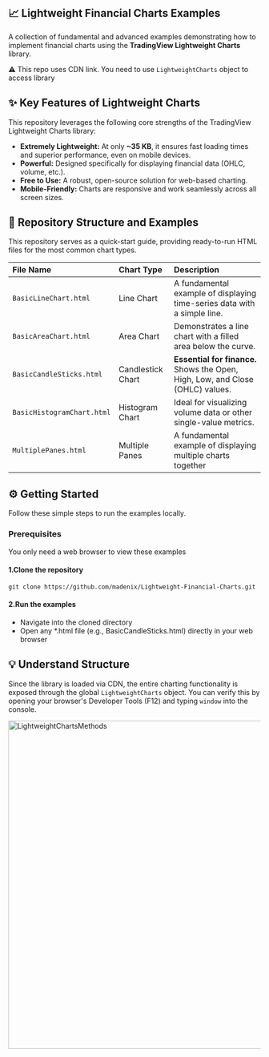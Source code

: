 ## ​📈 Lightweight Financial Charts Examples

A collection of fundamental and advanced examples demonstrating how to implement financial charts using the **TradingView Lightweight Charts** library.

⚠️ This repo uses CDN link. You need to use `LightweightCharts` object to access library 

## ✨ Key Features of Lightweight Charts

This repository leverages the following core strengths of the TradingView Lightweight Charts library:

* **Extremely Lightweight:** At only **~35 KB**, it ensures fast loading times and superior performance, even on mobile devices.
* **Powerful:** Designed specifically for displaying financial data (OHLC, volume, etc.).
* **Free to Use:** A robust, open-source solution for web-based charting.
* **Mobile-Friendly:** Charts are responsive and work seamlessly across all screen sizes.

## 📁 Repository Structure and Examples

This repository serves as a quick-start guide, providing ready-to-run HTML files for the most common chart types.

| File Name | Chart Type | Description |
| :--- | :--- | :--- |
| `BasicLineChart.html` | Line Chart | A fundamental example of displaying time-series data with a simple line. |
| `BasicAreaChart.html` | Area Chart | Demonstrates a line chart with a filled area below the curve. |
| `BasicCandleSticks.html` | Candlestick Chart | **Essential for finance.** Shows the Open, High, Low, and Close (OHLC) values. |
| `BasicHistogramChart.html` | Histogram Chart | Ideal for visualizing volume data or other single-value metrics. |
| `MultiplePanes.html` | Multiple Panes  | A fundamental example of displaying multiple charts together |

## ⚙️ Getting Started

Follow these simple steps to run the examples locally.

### Prerequisites

You only need a web browser to view these examples

#### 1.Clone the repository

```
git clone https://github.com/madenix/Lightweight-Financial-Charts.git
```

#### 2.Run the examples
- Navigate into the cloned directory
- Open any *.html file (e.g., BasicCandleSticks.html) directly in your web browser

## ​💡 Understand Structure

Since the library is loaded via CDN, the entire charting functionality is exposed through the global `LightweightCharts` object. You can verify this by opening your browser's Developer Tools (F12) and typing `window` into the console.

<img width="738" height="656" alt="LightweightChartsMethods" src="https://github.com/user-attachments/assets/e11022a4-82a1-49d4-b977-18a5133e213a" />
